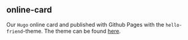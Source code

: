 
## online-card

Our `Hugo` online card and published with Github Pages with the `hello-friend`-theme. The theme can be found [here](https://github.com/rhazdon/hugo-theme-hello-friend-ng).
